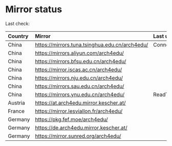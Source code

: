<script src="./time.js"></script>
# Mirror status
Last check: <script type="text/javascript">localize(1685501696.3327823);</script>

|Country|Mirror|Last update|
|:------|:-----|:----------|
|China|https://mirrors.tuna.tsinghua.edu.cn/arch4edu/|ConnectTimeout|
|China|https://mirrors.aliyun.com/arch4edu/|<script type="text/javascript">localize(1685428175);</script>|
|China|https://mirrors.bfsu.edu.cn/arch4edu/|<script type="text/javascript">localize(1685472172);</script>|
|China|https://mirror.iscas.ac.cn/arch4edu/|<script type="text/javascript">localize(1685472172);</script>|
|China|https://mirrors.nju.edu.cn/arch4edu/|<script type="text/javascript">localize(1685385097);</script>|
|China|https://mirrors.sau.edu.cn/arch4edu/|<script type="text/javascript">localize(1673850842);</script>|
|China|https://mirrors.ynu.edu.cn/arch4edu/|ReadTimeout|
|Austria|https://at.arch4edu.mirror.kescher.at/|<script type="text/javascript">localize(1685472172);</script>|
|France|https://mirror.lesviallon.fr/arch4edu/|<script type="text/javascript">localize(1685472172);</script>|
|Germany|https://pkg.fef.moe/arch4edu/|<script type="text/javascript">localize(1685472172);</script>|
|Germany|https://de.arch4edu.mirror.kescher.at/|<script type="text/javascript">localize(1685472172);</script>|
|Germany|https://mirror.sunred.org/arch4edu/|<script type="text/javascript">localize(1685472172);</script>|

<script src="./tablefilter/tablefilter.js"></script>
<script src="./table.js"></script>